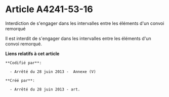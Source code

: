 # Article A4241-53-16

Interdiction de s'engager dans les intervalles entre les éléments d'un convoi remorqué

Il est interdit de s'engager dans les intervalles entre les éléments d'un convoi remorqué.

**Liens relatifs à cet article**

	**Codifié par**:

	  - Arrêté du 28 juin 2013 -  Annexe (V)

	**Créé par**:

	  - Arrêté du 28 juin 2013 - art.
